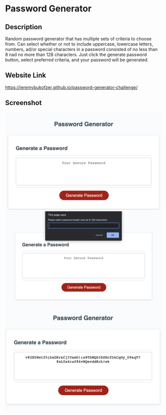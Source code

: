 # Password Generator

## Description

Random password generator that has multiple sets of criteria to choose from.
Can select whether or not to include uppercase, lowercase letters, numbers, ad/or special characters in a password consisted of no less than 8 nad no more than 128 characters. Just click the generate password button, select preferred criteria, and your password will be generated.

## Website Link

https://jeremybukofzer.github.io/password-generator-challenge/

## Screenshot

![openeing-page-screenshot](images/Main-page-pg.png)
![prompt-examp-screenshot](images/prompt-example.png)
![generated-password-screenshot](images/generated-password.png)
